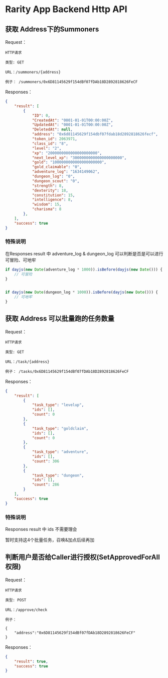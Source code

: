 # Rarity App Backend Http API

## 获取 Address下的Summoners

Request： 

```text
HTTP请求

类型: GET

URL：/summoners/{address}

例子： /summoners/0x6D81145629f154dBf07fDAb18D2892818626FeCF

```

Responses：

```json
{
    "result": [
        {
            "ID": 0,
            "CreatedAt": "0001-01-01T00:00:00Z",
            "UpdatedAt": "0001-01-01T00:00:00Z",
            "DeletedAt": null,
            "address": "0x6d81145629f154dbf07fdab18d2892818626fecf",
            "token_id": 2063971,
            "class_id": "8",
            "level": "2",
            "xp": "2000000000000000000000",
            "next_level_xp": "3000000000000000000000",
            "gold": "1000000000000000000000",
            "gold_claimable": "0",
            "adventure_log": "1634149062",
            "dungeon_log": "0",
            "dungeon_scout": "0",
            "strength": 8,
            "dexterity": 18,
            "constitution": 15,
            "intelligence": 8,
            "wisdom": 15,
            "charisma": 8
        },
    ],
    "success": true
}
```

### 特殊说明

在Responses result 中 adventure_log & dungeon_log 可以判断是否是可以进行可冒险、可地牢

```js
if dayjs(new Date(adventure_log * 1000)).isBefore(dayjs(new Date())) {
    // 可冒险
}


if dayjs(new Date(dungeon_log * 1000)).isBefore(dayjs(new Date())) {
    // 可地牢
}
```

## 获取 Address 可以批量跑的任务数量

Request： 

```text
HTTP请求

类型: GET

URL：/task/{address}

例子： /tasks/0x6D81145629f154dBf07fDAb18D2892818626FeCF

```

Responses：

```json
{
    "result": [
        {
            "task_type": "levelup",
            "ids": [],
            "count": 0
        },
        {
            "task_type": "goldclaim",
            "ids": [],
            "count": 0
        },
        {
            "task_type": "adventure",
            "ids": [],
            "count": 306
        },
        {
            "task_type": "dungeon",
            "ids": [],
            "count": 286
        }
    ],
    "success": true
}
```

### 特殊说明

Responses result 中 ids  不需要理会

暂时支持这4个批量任务，召唤&加点后续再加

## 判断用户是否给Caller进行授权(SetApprovedForAll权限)

Request：

```text
HTTP请求

类型: POST

URL：/approve/check

例子： 

{
    "address":"0x6D81145629f154dBf07fDAb18D2892818626FeCF"
}

```

Responses：

```json
{
    "result": true,
    "success": true
}
```